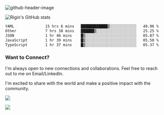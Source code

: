 
![github-header-image](https://github.com/riginoommen/riginoommen/assets/3840244/889cae65-df55-4cda-86cc-bf21bf1f2e96)

![Rigin's GitHub stats](https://github-readme-stats.vercel.app/api?username=riginoommen\&show_icons=true\&show=reviews,discussions_started,discussions_answered,prs_merged,prs_merged_percentage)


<!--START_SECTION:waka-->

```txt
YAML              15 hrs 6 mins   ████████████▒░░░░░░░░░░░░   49.96 %
Other             7 hrs 38 mins   ██████▒░░░░░░░░░░░░░░░░░░   25.25 %
JSON              1 hr 46 mins    █▒░░░░░░░░░░░░░░░░░░░░░░░   05.87 %
JavaScript        1 hr 39 mins    █▒░░░░░░░░░░░░░░░░░░░░░░░   05.50 %
TypeScript        1 hr 37 mins    █▒░░░░░░░░░░░░░░░░░░░░░░░   05.37 %
```

<!--END_SECTION:waka-->

### Want to Connect?

I'm always open to new connections and collaborations. Feel free to reach out to me on Email/LinkedIn.

I'm excited to share with the world and make a positive impact with the community.

![](https://komarev.com/ghpvc/?username=riginoommen)

![](https://hit.yhype.me/github/profile?user_id=3840244)

